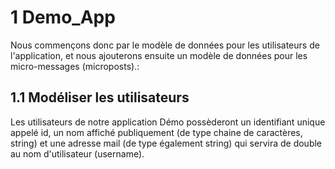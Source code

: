 # 1 Demo_App
Nous commençons donc par le modèle de données pour les utilisateurs de l'application, et nous ajouterons ensuite un modèle de données pour les micro-messages (microposts).:<br/>

## 1.1 Modéliser les utilisateurs
Les utilisateurs de notre application Démo possèderont un identifiant unique appelé id, un nom affiché publiquement (de type chaine de caractères, string) et une adresse mail (de type également string) qui servira de double au nom d'utilisateur (username). <br/>
<br/>


